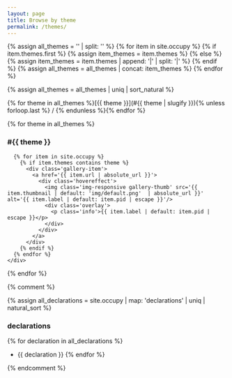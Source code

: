 ```yaml
---
layout: page
title: Browse by theme
permalink: /themes/
---
```


{% assign all_themes = '' | split: '' %}
{% for item in site.occupy %}
  {% if item.themes.first %}
    {% assign item_themes = item.themes %}
  {% else %}
    {% assign item_themes = item.themes | append: '|' | split: '|' %}
  {% endif %}
  {% assign all_themes = all_themes | concat: item_themes %}
{% endfor %}

{% assign all_themes = all_themes | uniq | sort_natural %}

{% for theme in all_themes %}[{{ theme }}](#{{ theme | slugify }}){% unless forloop.last %} / {% endunless %}{% endfor %}

{% for theme in all_themes %}
### #{{ theme }}

<div id='wax-gallery-{{ include.collection }}-container' class='wax-gallery-container full-width'>
  <div class='wax-inline-container'>
    <div id="wax-gallery-{{ include.collection }}" class="wax-gallery">

      {% for item in site.occupy %}
        {% if item.themes contains theme %}
          <div class='gallery-item'>
            <a href='{{ item.url | absolute_url }}'>
              <div class='hovereffect'>
                <img class='img-responsive gallery-thumb' src='{{ item.thumbnail | default: 'img/default.png'  | absolute_url }}' alt='{{ item.label | default: item.pid | escape }}'/>
                <div class='overlay'>
                  <p class='info'>{{ item.label | default: item.pid | escape }}</p>
                </div>
              </div>
            </a>
          </div>
        {% endif %}
      {% endfor %}
    </div>
  </div>
</div>
{% endfor %}




{% comment %}

{% assign all_declarations = site.occupy | map: 'declarations' | uniq | natural_sort %}

### declarations
{% for declaration in all_declarations %}
- {{ declaration }}
{% endfor %}

{% endcomment %}
